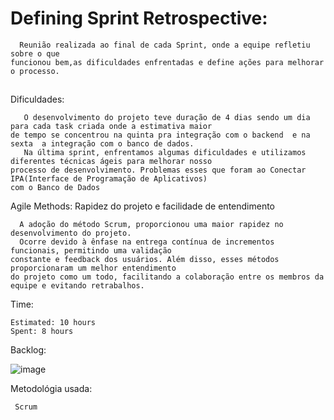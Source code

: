 # Defining Sprint Retrospective:

      Reunião realizada ao final de cada Sprint, onde a equipe refletiu sobre o que 
    funcionou bem,as dificuldades enfrentadas e define ações para melhorar o processo.

##

Dificuldades:

       O desenvolvimento do projeto teve duração de 4 dias sendo um dia para cada task criada onde a estimativa maior 
    de tempo se concentrou na quinta pra integração com o backend  e na sexta  a integração com o banco de dados.
       Na última sprint, enfrentamos algumas dificuldades e utilizamos diferentes técnicas ágeis para melhorar nosso 
    processo de desenvolvimento. Problemas esses que foram ao Conectar IPA(Interface de Programação de Aplicativos) 
    com o Banco de Dados

Agile Methods: Rapidez do projeto e facilidade de entendimento

      A adoção do método Scrum, proporcionou uma maior rapidez no desenvolvimento do projeto. 
      Ocorre devido à ênfase na entrega contínua de incrementos funcionais, permitindo uma validação 
    constante e feedback dos usuários. Além disso, esses métodos proporcionaram um melhor entendimento 
    do projeto como um todo, facilitando a colaboração entre os membros da equipe e evitando retrabalhos.

   
Time:

    Estimated: 10 hours
    Spent: 8 hours
    
 Backlog:
   
   ![image](https://github.com/devarthurmiranda/Post-It-App/assets/83318673/2a9920e8-0560-4d46-8f7d-38aa6d1118ac)

    
Metodológia usada:   

     Scrum
